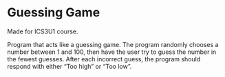 <h1>Guessing Game</h1>
<p>Made for ICS3U1 course.</p>
Program that acts like a guessing game. The program randomly chooses a number between 1 and 100, then have the user try to guess the number in the fewest guesses. After each incorrect guess, the program should respond with either “Too high” or “Too low”.
